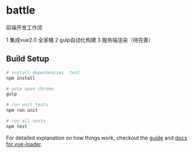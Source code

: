 # battle

前端开发工作流

1 集成vue2.0 全家桶
2 gulp自动化构建
3 服务端渲染（待完善）

## Build Setup
``` bash
# install dependencies  test
npm install

# auto open chrome
gulp

# run unit tests
npm run unit

# run all tests
npm test
```

For detailed explanation on how things work, checkout the [guide](http://vuejs-templates.github.io/webpack/) and [docs for vue-loader](http://vuejs.github.io/vue-loader).
